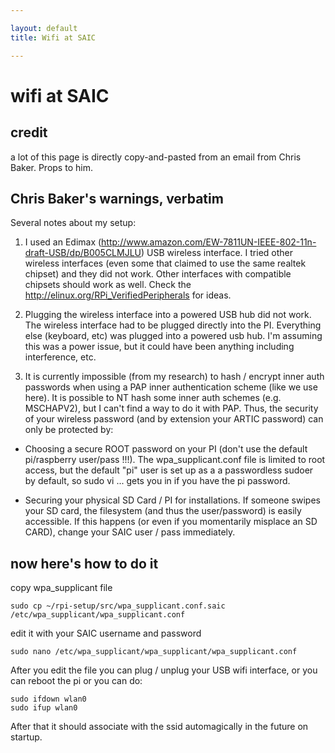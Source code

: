 ```yaml
---

layout: default
title: Wifi at SAIC

---
```


# wifi at SAIC

## credit

a lot of this page is directly copy-and-pasted from an email from Chris Baker. Props to him.

## Chris Baker's warnings, verbatim

Several notes about my setup:

1.  I used an Edimax (http://www.amazon.com/EW-7811UN-IEEE-802-11n-draft-USB/dp/B005CLMJLU) USB wireless interface.  I tried other wireless interfaces (even some that claimed to use the same realtek chipset) and they did not work.  Other interfaces with compatible chipsets should work as well.  Check the http://elinux.org/RPi_VerifiedPeripherals for ideas. 

2. Plugging the wireless interface into a powered USB hub did not work.  The wireless interface had to be plugged directly into the PI.  Everything else (keyboard, etc) was plugged into a powered usb hub.  I'm assuming this was a power issue, but it could have been anything including interference, etc.

3. It is currently impossible (from my research) to hash / encrypt inner auth passwords when using a PAP inner authentication scheme (like we use here).  It is possible to NT hash some inner auth schemes (e.g. MSCHAPV2), but I can't find a way to do it with PAP.  Thus, the security of your wireless password (and by extension your ARTIC password) can only be protected by:

*	Choosing a secure ROOT password on your PI (don't use the default pi/raspberry user/pass !!!).  The wpa_supplicant.conf file is limited to root access, but the default "pi" user is set up as a a passwordless sudoer by default, so sudo vi ... gets you in if you have the pi password.

*	 Securing your physical SD Card / PI for installations.  If someone swipes your SD card, the filesystem (and thus the user/password) is easily accessible.  If this happens (or even if you momentarily misplace an SD CARD), change your SAIC user / pass immediately.

## now here's how to do it

copy wpa_supplicant file

	sudo cp ~/rpi-setup/src/wpa_supplicant.conf.saic /etc/wpa_supplicant/wpa_supplicant.conf

edit it with your SAIC username and password

	sudo nano /etc/wpa_supplicant/wpa_supplicant/wpa_supplicant.conf

After you edit the file you can plug / unplug your USB wifi interface, or you can reboot the pi or you can do:

	sudo ifdown wlan0
	sudo ifup wlan0

After that it should associate with the ssid automagically in the future on startup.